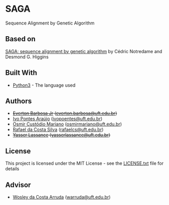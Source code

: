 # SAGA

Sequence Alignment by Genetic Algorithm

## Based on

[SAGA: sequence alignment by genetic algorithm](https://www.ncbi.nlm.nih.gov/pmc/articles/PMC145823/pdf/241515.pdf) by Cédric Notredame and Desmond G. Higgins

## Built With

* [Python3](https://docs.python.org/3/) - The language used 

## Authors

* ~~[Everton Barbosa Jr](https://github.com/ejkun) (everton.barbosa@uft.edu.br)~~
* [Ivo Pontes Araújo](https://github.com/poentes) (ivopoentes@uft.edu.br)
* [Osmir Custódio Mariano](https:github.com/osmirmariano) (osmirmariano@uft.edu.br)
* [Rafael da Costa Silva](https://github.com/RafaelSilva7) (rafaelcs@uft.edu.br)
* ~~[Yasser Lassance](https://github.com/yasserlassance) (yasserlassance@uft.edu.br)~~

## License

This project is licensed under the MIT License - see the [LICENSE.txt](LICENSE.txt) file for details

## Advisor

* [Wosley da Costa Arruda](http://github.com/) (warruda@uft.edu.br)
